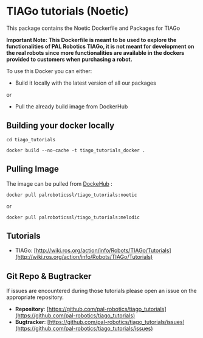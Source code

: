 # TIAGo tutorials (Noetic)

This package contains the Noetic Dockerfile and Packages for TIAGo

**Important Note: This Dockerfile is meant to be used to explore the functionalities of PAL Robotics TIAGo, it is not meant for development on the real robots since more functionalities are available in the dockers provided to customers when purchasing a robot.**

To use this Docker you can either:

- Build it locally with the latest version of all our packages

or

- Pull the already build image from DockerHub

## Building your docker locally

```
cd tiago_tutorials

docker build --no-cache -t tiago_tutorials_docker .
```
## Pulling Image

The image can be pulled from [DockeHub](https://hub.docker.com/r/palroboticssl/tiago_tutorials) : 

```
docker pull palroboticssl/tiago_tutorials:noetic
```
or
```
docker pull palroboticssl/tiago_tutorials:melodic
```

## Tutorials

* TIAGo: [http://wiki.ros.org/action/info/Robots/TIAGo/Tutorials](http://wiki.ros.org/action/info/Robots/TIAGo/Tutorials)

## Git Repo & Bugtracker

If issues are encountered during those tutorials please open an issue on the appropriate repository.

* **Repository**: [https://github.com/pal-robotics/tiago_tutorials](https://github.com/pal-robotics/tiago_tutorials)
* **Bugtracker**: [https://github.com/pal-robotics/tiago_tutorials/issues](https://github.com/pal-robotics/tiago_tutorials/issues)